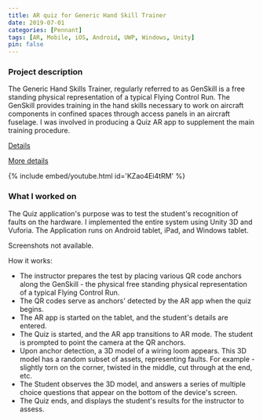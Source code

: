 ```yaml
---
title: AR quiz for Generic Hand Skill Trainer
date: 2019-07-01
categories: [Pennant]
tags: [AR, Mobile, iOS, Android, UWP, Windows, Unity]
pin: false
---
```


### Project description
The Generic Hand Skills Trainer, regularly referred to as GenSkill is a free standing physical representation of a typical Flying Control Run. The GenSkill provides training in the hand skills necessary to work on aircraft components in confined spaces through access panels in an aircraft fuselage. I was involved in producing a Quiz AR app to supplement the main training procedure. 

[Details](https://www.pennantplc.com/generic-hand-skill-trainer-genskill-mk2-2/)

[More details](https://www.pennantplc.com/new-product-launch-genskill-mk2/)

{% include embed/youtube.html id='KZao4Ei4tRM' %}
### What I worked on
The Quiz application's purpose was to test the student's recognition of faults on the hardware. I implemented the entire system using Unity 3D and Vuforia. The Application runs on Android tablet, iPad, and Windows tablet.

Screenshots not available.

How it works:
- The instructor prepares the test by placing various QR code anchors along the GenSkill - the physical free standing physical representation of a typical Flying Control Run. 
- The QR codes serve as anchors' detected by the AR app when the quiz begins.
- The AR app is started on the tablet, and the student's details are entered.
- The Quiz is started, and the AR app transitions to AR mode. The student is prompted to point the camera at the QR anchors.
- Upon anchor detection, a 3D model of a wiring loom appears. This 3D model has a random subset of assets, representing faults. For example - slightly torn on the corner, twisted in the middle, cut through at the end, etc.
- The Student observes the 3D model, and answers a series of multiple choice questions that appear on the bottom of the device's screen.
- The Quiz ends, and displays the student's results for the instructor to assess.

